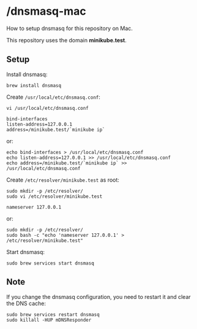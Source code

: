 # /dnsmasq-mac

How to setup dnsmasq for this repository on Mac.

This repository uses the domain **minikube.test**.

## Setup

Install dnsmasq:

```
brew install dnsmasq
```

Create `/usr/local/etc/dnsmasq.conf`:

```
vi /usr/local/etc/dnsmasq.conf
```
```
bind-interfaces
listen-address=127.0.0.1
address=/minikube.test/`minikube ip`
```

or:

```
echo bind-interfaces > /usr/local/etc/dnsmasq.conf
echo listen-address=127.0.0.1 >> /usr/local/etc/dnsmasq.conf
echo address=/minikube.test/`minikube ip` >> /usr/local/etc/dnsmasq.conf
```

Create `/etc/resolver/minikube.test` as root:

```
sudo mkdir -p /etc/resolver/
sudo vi /etc/resolver/minikube.test
```
```
nameserver 127.0.0.1
```

or:

```
sudo mkdir -p /etc/resolver/
sudo bash -c "echo 'nameserver 127.0.0.1' > /etc/resolver/minikube.test"
```

Start dnsmasq:

```
sudo brew services start dnsmasq
```

## Note

If you change the dnsmasq configuration, you need to restart it and clear the DNS cache:

```
sudo brew services restart dnsmasq
sudo killall -HUP mDNSResponder
```